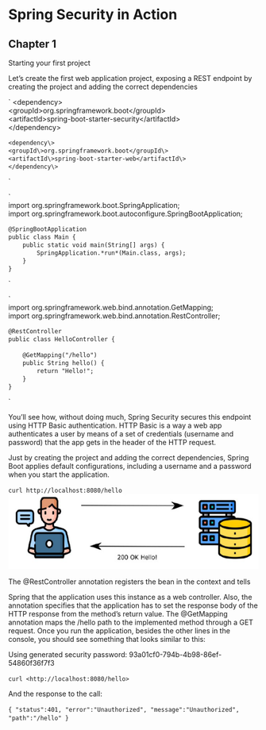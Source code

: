 # Spring Security in Action

## Chapter 1

Starting your first project

Let’s create the first web application project, exposing a REST endpoint by creating the project and adding the correct dependencies


  
`   <dependency\>  
    <groupId\>org.springframework.boot</groupId\>  
    <artifactId\>spring-boot-starter-security</artifactId\>  
    </dependency\>  
    
    <dependency\>  
    <groupId\>org.springframework.boot</groupId\>  
    <artifactId\>spring-boot-starter-web</artifactId\>  
    </dependency\>
`
  

`   
    import org.springframework.boot.SpringApplication;  
    import org.springframework.boot.autoconfigure.SpringBootApplication;  
    
    @SpringBootApplication  
    public class Main {  
        public static void main(String[] args) {  
            SpringApplication.*run*(Main.class, args);  
        }  
    }
`
  
  

`    
    import org.springframework.web.bind.annotation.GetMapping;  
    import org.springframework.web.bind.annotation.RestController;  
    
    @RestController  
    public class HelloController {  
    
        @GetMapping("/hello")  
        public String hello() {  
            return "Hello!";  
        }  
    }
`  
  
You’ll see how, without doing much, Spring Security secures this endpoint using HTTP Basic authentication. HTTP Basic is a way a web app authenticates a user by means of a set of credentials (username and password) that the app gets in the header of the HTTP request.
  
Just by creating the project and adding the correct dependencies, Spring Boot applies default configurations, including a username and a password when you start the application.
  

`
curl http://localhost:8080/hello
`
![](media/14c4a5532d96a1ce6a5aae42d20e7973.png)
  
The @RestController annotation registers the bean in the context and tells
  
Spring that the application uses this instance as a web controller. Also, the annotation specifies that the application has to set the response body of the HTTP response from the method’s return value. The @GetMapping annotation maps the /hello path to the implemented method through a GET request. Once you run the application, besides the other lines in the console, you should see something that looks similar to this:
  
Using generated security password: 93a01cf0-794b-4b98-86ef-54860f36f7f3
  

`
curl <http://localhost:8080/hello>
`
  

And the response to the call:
  

`
{
 "status":401,
 "error":"Unauthorized",
 "message":"Unauthorized",
 "path":"/hello"
}
`